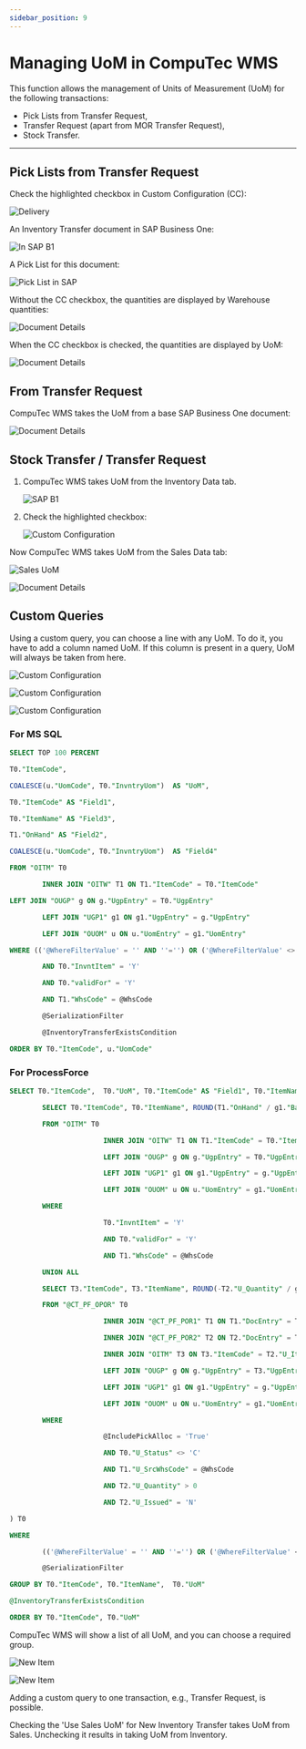 ```yaml
---
sidebar_position: 9
---
```


# Managing UoM in CompuTec WMS

This function allows the management of Units of Measurement (UoM) for the following transactions:

- Pick Lists from Transfer Request,
- Transfer Request (apart from MOR Transfer Request),
- Stock Transfer.

---

## Pick Lists from Transfer Request

Check the highlighted checkbox in Custom Configuration (CC):

![Delivery](./media/cc-delivery-uom.webp)

An Inventory Transfer document in SAP Business One:

![In SAP B1](./media/document-in-sap.webp)

A Pick List for this document:

![Pick List in SAP](./media/pick-list-in-sap.webp)

Without the CC checkbox, the quantities are displayed by Warehouse quantities:

![Document Details](./media/without-checkbox.webp)

When the CC checkbox is checked, the quantities are displayed by UoM:

![Document Details](./media/with-checkbox.webp)

## From Transfer Request

CompuTec WMS takes the UoM from a base SAP Business One document:

![Document Details](./media/from-transfer-request-uom.webp)

## Stock Transfer / Transfer Request

1. CompuTec WMS takes UoM from the Inventory Data tab.

    ![SAP B1](./media/uom-inventory.webp)
2. Check the highlighted checkbox:

    ![Custom Configuration](./media/cc-stock-transfer-uom.webp)

Now CompuTec WMS takes UoM from the Sales Data tab:

![Sales UoM](./media/sales-uom.webp)

![Document Details](./media/sales-uom-wms.webp)

## Custom Queries

Using a custom query, you can choose a line with any UoM. To do it, you have to add a column named UoM. If this column is present in a query, UoM will always be taken from here.

![Custom Configuration](./media/cc-query-manager.webp)

![Custom Configuration](./media/cc-query-manager-2.webp)

![Custom Configuration](./media/cc-query-manager-3.webp)

### For MS SQL

```sql
SELECT TOP 100 PERCENT

T0."ItemCode",

COALESCE(u."UomCode", T0."InvntryUom")  AS "UoM",

T0."ItemCode" AS "Field1",

T0."ItemName" AS "Field3",

T1."OnHand" AS "Field2",

COALESCE(u."UomCode", T0."InvntryUom")  AS "Field4"

FROM "OITM" T0

        INNER JOIN "OITW" T1 ON T1."ItemCode" = T0."ItemCode"

LEFT JOIN "OUGP" g ON g."UgpEntry" = T0."UgpEntry"

        LEFT JOIN "UGP1" g1 ON g1."UgpEntry" = g."UgpEntry"

        LEFT JOIN "OUOM" u ON u."UomEntry" = g1."UomEntry"

WHERE (('@WhereFilterValue' = '' AND ''='') OR ('@WhereFilterValue' <> '' AND (@WhereFilterQuery) ))

        AND T0."InvntItem" = 'Y'

        AND T0."validFor" = 'Y'

        AND T1."WhsCode" = @WhsCode

        @SerializationFilter

        @InventoryTransferExistsCondition

ORDER BY T0."ItemCode", u."UomCode"
```

### For ProcessForce

```sql
SELECT T0."ItemCode",  T0."UoM", T0."ItemCode" AS "Field1", T0."ItemName" AS "Field3", SUM(T0."Qty") AS "Field2", T0."UoM" AS "Field4" FROM (

        SELECT T0."ItemCode", T0."ItemName", ROUND(T1."OnHand" / g1."BaseQty", 3)  AS "Qty", COALESCE(u."UomCode", T0."InvntryUom") as "UoM", T0."U_CTSRSerialization", 'True' AS "ShowAllUoM"

        FROM "OITM" T0

                       INNER JOIN "OITW" T1 ON T1."ItemCode" = T0."ItemCode"

                       LEFT JOIN "OUGP" g ON g."UgpEntry" = T0."UgpEntry"

                       LEFT JOIN "UGP1" g1 ON g1."UgpEntry" = g."UgpEntry"

                       LEFT JOIN "OUOM" u ON u."UomEntry" = g1."UomEntry"

        WHERE

                       T0."InvntItem" = 'Y'

                       AND T0."validFor" = 'Y'

                       AND T1."WhsCode" = @WhsCode

        UNION ALL

        SELECT T3."ItemCode", T3."ItemName", ROUND(-T2."U_Quantity" / g1."BaseQty", 3) AS "Qty", COALESCE(u."UomCode", T3."InvntryUom") AS "UoM", T3."U_CTSRSerialization", 'True' AS "ShowAllUoM"

        FROM "@CT_PF_OPOR" T0

                       INNER JOIN "@CT_PF_POR1" T1 ON T1."DocEntry" = T0."DocEntry"

                       INNER JOIN "@CT_PF_POR2" T2 ON T2."DocEntry" = T0."DocEntry" AND T2."U_ReqItmLn" = T1."LineId"

                       INNER JOIN "OITM" T3 ON T3."ItemCode" = T2."U_ItemCode"

                       LEFT JOIN "OUGP" g ON g."UgpEntry" = T3."UgpEntry"

                       LEFT JOIN "UGP1" g1 ON g1."UgpEntry" = g."UgpEntry"

                       LEFT JOIN "OUOM" u ON u."UomEntry" = g1."UomEntry"

        WHERE

                       @IncludePickAlloc = 'True'

                       AND T0."U_Status" <> 'C'

                       AND T1."U_SrcWhsCode" = @WhsCode

                       AND T2."U_Quantity" > 0

                       AND T2."U_Issued" = 'N'

) T0

WHERE

        (('@WhereFilterValue' = '' AND ''='') OR ('@WhereFilterValue' <> '' AND (@WhereFilterQuery) ))

        @SerializationFilter

GROUP BY T0."ItemCode", T0."ItemName",  T0."UoM"

@InventoryTransferExistsCondition

ORDER BY T0."ItemCode", T0."UoM"
```

CompuTec WMS will show a list of all UoM, and you can choose a required group.

![New Item](./media/cc-query-manager-result.webp)

![New Item](./media/cc-query-manager-result-2.webp)

Adding a custom query to one transaction, e.g., Transfer Request, is possible.

Checking the 'Use Sales UoM' for New Inventory Transfer takes UoM from Sales. Unchecking it results in taking UoM from Inventory.
